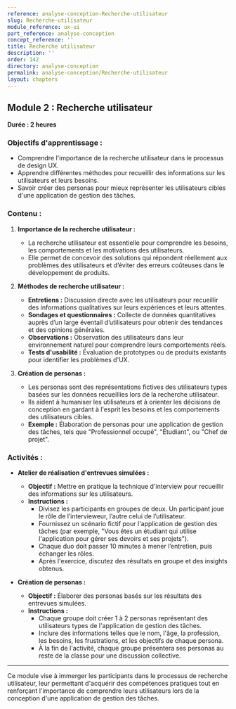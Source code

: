 ```yaml
---
reference: analyse-conception-Recherche-utilisateur
slug: Recherche-utilisateur
module_reference: ux-ui
part_reference: analyse-conception
concept_reference: ''
title: Recherche utilisateur
description: ''
order: 142
directory: analyse-conception
permalink: analyse-conception/Recherche-utilisateur
layout: chapters
---
```


## **Module 2 : Recherche utilisateur**  
**Durée : 2 heures**

### **Objectifs d'apprentissage :**
- Comprendre l'importance de la recherche utilisateur dans le processus de design UX.
- Apprendre différentes méthodes pour recueillir des informations sur les utilisateurs et leurs besoins.
- Savoir créer des personas pour mieux représenter les utilisateurs cibles d'une application de gestion des tâches.

### **Contenu :**

1. **Importance de la recherche utilisateur :**
   - La recherche utilisateur est essentielle pour comprendre les besoins, les comportements et les motivations des utilisateurs.
   - Elle permet de concevoir des solutions qui répondent réellement aux problèmes des utilisateurs et d’éviter des erreurs coûteuses dans le développement de produits.

2. **Méthodes de recherche utilisateur :**
   - **Entretiens :** Discussion directe avec les utilisateurs pour recueillir des informations qualitatives sur leurs expériences et leurs attentes.
   - **Sondages et questionnaires :** Collecte de données quantitatives auprès d’un large éventail d’utilisateurs pour obtenir des tendances et des opinions générales.
   - **Observations :** Observation des utilisateurs dans leur environnement naturel pour comprendre leurs comportements réels.
   - **Tests d'usabilité :** Évaluation de prototypes ou de produits existants pour identifier les problèmes d'UX.

3. **Création de personas :**
   - Les personas sont des représentations fictives des utilisateurs types basées sur les données recueillies lors de la recherche utilisateur.
   - Ils aident à humaniser les utilisateurs et à orienter les décisions de conception en gardant à l'esprit les besoins et les comportements des utilisateurs cibles.
   - **Exemple :** Élaboration de personas pour une application de gestion des tâches, tels que "Professionnel occupé", "Étudiant", ou "Chef de projet".

### **Activités :**

- **Atelier de réalisation d'entrevues simulées :**
  - **Objectif :** Mettre en pratique la technique d'interview pour recueillir des informations sur les utilisateurs.
  - **Instructions :**
    - Divisez les participants en groupes de deux. Un participant joue le rôle de l’intervieweur, l’autre celui de l’utilisateur.
    - Fournissez un scénario fictif pour l'application de gestion des tâches (par exemple, "Vous êtes un étudiant qui utilise l'application pour gérer ses devoirs et ses projets").
    - Chaque duo doit passer 10 minutes à mener l’entretien, puis échanger les rôles.
    - Après l'exercice, discutez des résultats en groupe et des insights obtenus.

- **Création de personas :**
  - **Objectif :** Élaborer des personas basés sur les résultats des entrevues simulées.
  - **Instructions :**
    - Chaque groupe doit créer 1 à 2 personas représentant des utilisateurs types de l'application de gestion des tâches.
    - Inclure des informations telles que le nom, l'âge, la profession, les besoins, les frustrations, et les objectifs de chaque persona.
    - À la fin de l'activité, chaque groupe présentera ses personas au reste de la classe pour une discussion collective.

---

Ce module vise à immerger les participants dans le processus de recherche utilisateur, leur permettant d'acquérir des compétences pratiques tout en renforçant l'importance de comprendre leurs utilisateurs lors de la conception d'une application de gestion des tâches.